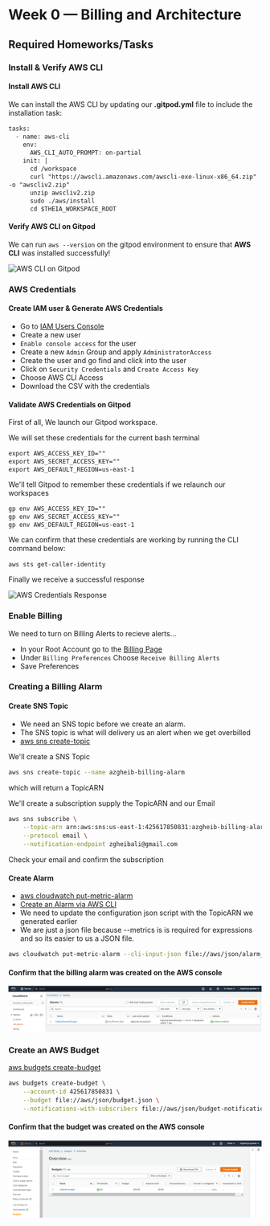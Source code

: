 # Week 0 — Billing and Architecture

## Required Homeworks/Tasks

### Install & Verify AWS CLI 

#### Install AWS CLI

We can install the AWS CLI by updating our **.gitpod.yml** file to include the installation task:
 
```
tasks:
  - name: aws-cli
    env:
      AWS_CLI_AUTO_PROMPT: on-partial
    init: |
      cd /workspace
      curl "https://awscli.amazonaws.com/awscli-exe-linux-x86_64.zip" -o "awscliv2.zip"
      unzip awscliv2.zip
      sudo ./aws/install
      cd $THEIA_WORKSPACE_ROOT
```
#### Verify AWS CLI on Gitpod

We can run ```aws --version``` on the gitpod environment to ensure that **AWS CLI** was installed successfully!

![AWS CLI on Gitpod](assets/week0/aws-installation.PNG)

### AWS Credentials

#### Create IAM user & Generate AWS Credentials

- Go to [IAM Users Console](https://us-east-1.console.aws.amazon.com/iamv2/home?region=us-east-1#/users) 
- Create a new user
- `Enable console access` for the user
- Create a new `Admin` Group and apply `AdministratorAccess`
- Create the user and go find and click into the user
- Click on `Security Credentials` and `Create Access Key`
- Choose AWS CLI Access
- Download the CSV with the credentials

#### Validate AWS Credentials on Gitpod

First of all, We launch our Gitpod workspace.

We will set these credentials for the current bash terminal
```
export AWS_ACCESS_KEY_ID=""
export AWS_SECRET_ACCESS_KEY=""
export AWS_DEFAULT_REGION=us-east-1
```

We'll tell Gitpod to remember these credentials if we relaunch our workspaces
```
gp env AWS_ACCESS_KEY_ID=""
gp env AWS_SECRET_ACCESS_KEY=""
gp env AWS_DEFAULT_REGION=us-east-1
```

We can confirm that these credentials are working by running the CLI command below:

```aws sts get-caller-identity```

Finally we receive a successful response

![AWS Credentials Response](assets/week0/aws-credentials.PNG)

### Enable Billing 

We need to turn on Billing Alerts to recieve alerts...

- In your Root Account go to the [Billing Page](https://console.aws.amazon.com/billing/)
- Under `Billing Preferences` Choose `Receive Billing Alerts`
- Save Preferences

### Creating a Billing Alarm

#### Create SNS Topic

- We need an SNS topic before we create an alarm.
- The SNS topic is what will delivery us an alert when we get overbilled
- [aws sns create-topic](https://docs.aws.amazon.com/cli/latest/reference/sns/create-topic.html)

We'll create a SNS Topic
```sh
aws sns create-topic --name azgheib-billing-alarm
```
which will return a TopicARN

We'll create a subscription supply the TopicARN and our Email
```sh
aws sns subscribe \
    --topic-arn arn:aws:sns:us-east-1:425617850831:azgheib-billing-alarm \
    --protocol email \
    --notification-endpoint zgheibali@gmail.com
```

Check your email and confirm the subscription

#### Create Alarm

- [aws cloudwatch put-metric-alarm](https://docs.aws.amazon.com/cli/latest/reference/cloudwatch/put-metric-alarm.html)
- [Create an Alarm via AWS CLI](https://aws.amazon.com/premiumsupport/knowledge-center/cloudwatch-estimatedcharges-alarm/)
- We need to update the configuration json script with the TopicARN we generated earlier
- We are just a json file because --metrics is is required for expressions and so its easier to us a JSON file.

```sh
aws cloudwatch put-metric-alarm --cli-input-json file://aws/json/alarm_config.json
```
#### Confirm that the billing alarm was created on the AWS console

![AWS Billing Alarm](assets/week0/aws-billing-alarm.PNG)

### Create an AWS Budget

[aws budgets create-budget](https://docs.aws.amazon.com/cli/latest/reference/budgets/create-budget.html)

```sh
aws budgets create-budget \
    --account-id 425617850831 \
    --budget file://aws/json/budget.json \
    --notifications-with-subscribers file://aws/json/budget-notifications-with-subscribers.json
```

#### Confirm that the budget was created on the AWS console

![AWS Budget](assets/week0/aws-budget.PNG)